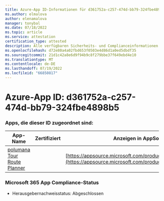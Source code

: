```yaml
---
title: Azure-App ID-Informationen für d361752a-c257-474d-bb79-324fbe4898b5
ms.author: elmalova
author: elenamalova
manager: tonybal
ms.date: 07/18/2022
ms.topic: article
ms.service: attestation
certification_type: attested
description: Alle verfügbaren Sicherheits- und Complianceinformationen für d361752a-c257-474d-bb79-324fbe4898b5.
ms.openlocfilehash: d72e80a4a02fbd653f0503e4d86d1a0ed5dbdf35
ms.sourcegitcommit: 21d1c42a8e6d9f94b9c8f279bbe37f649ebd4e10
ms.translationtype: MT
ms.contentlocale: de-DE
ms.lasthandoff: 07/19/2022
ms.locfileid: "66850817"
---
```

# <a name="azure-app-id-d361752a-c257-474d-bb79-324fbe4898b5"></a>Azure-App ID: d361752a-c257-474d-bb79-324fbe4898b5


### <a name="apps-associated-with-this-id"></a>Apps, die dieser ID zugeordnet sind:
| **App-Name** | **Zertifiziert** | **Anzeigen in AppSource** |
|--------------|---------------|-----------------------|
| [polumana Tour Route Planner](../forward/WA200004331.md) |  | [https://appsource.microsoft.com/product/office/WA200004331](https://appsource.microsoft.com/product/office/WA200004331) |

### <a name="microsoft-365-app-compliance-status"></a>Microsoft 365 App Compliance-Status
- Herausgebernachweisstatus: Abgeschlossen
